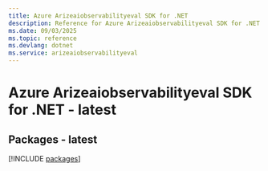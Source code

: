 ```yaml
---
title: Azure Arizeaiobservabilityeval SDK for .NET
description: Reference for Azure Arizeaiobservabilityeval SDK for .NET
ms.date: 09/03/2025
ms.topic: reference
ms.devlang: dotnet
ms.service: arizeaiobservabilityeval
---
```

# Azure Arizeaiobservabilityeval SDK for .NET - latest
## Packages - latest
[!INCLUDE [packages](arizeaiobservabilityeval-index.md)]
